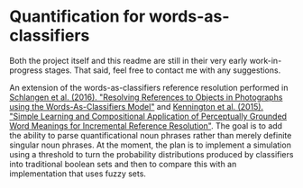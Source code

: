 # Quantification for words-as-classifiers

Both the project itself and this readme are still in their very early work-in-progress stages. That said, feel free to contact me with any suggestions.

An extension of the words-as-classifiers reference resolution performed in [Schlangen et al. (2016). "Resolving References to Objects in Photographs using the Words-As-Classifiers Model"](http://clp.ling.uni-potsdam.de/publications/Schlangen-2016.pdf) and [Kennington et al. (2015). "Simple Learning and Compositional Application of Perceptually Grounded Word Meanings for Incremental Reference Resolution"](https://www.aclweb.org/anthology/P15-1029.pdf). The goal is to add the ability to parse quantificational noun phrases rather than merely definite singular noun phrases. At the moment, the plan is to implement a simulation using a threshold to turn the probability distributions produced by classifiers into traditional boolean sets and then to compare this with an implementation that uses fuzzy sets.
